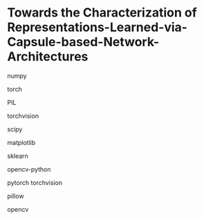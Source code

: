 # Towards the Characterization of Representations-Learned-via-Capsule-based-Network-Architectures


 
numpy 

torch

PIL 

torchvision 

scipy 

matplotlib 

sklearn 

opencv-python

pytorch torchvision

pillow

opencv
